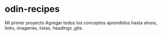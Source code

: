 # odin-recipes
Mi primer proyecto
Agregar todos los conceptos aprendidos hasta ahora, links, imagenes, listas, headings ,gits.